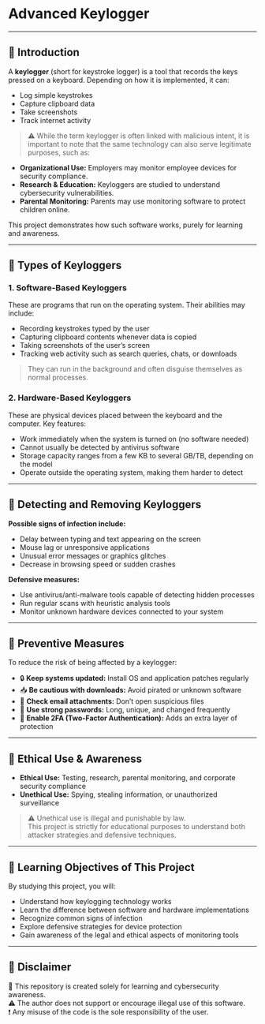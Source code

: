# **Advanced Keylogger**



---

## **🔹 Introduction**

A **keylogger** (short for keystroke logger) is a tool that records the keys pressed on a keyboard. Depending on how it is implemented, it can:

- Log simple keystrokes  
- Capture clipboard data  
- Take screenshots  
- Track internet activity  

> ⚠️ While the term keylogger is often linked with malicious intent, it is important to note that the same technology can also serve legitimate purposes, such as:

- **Organizational Use:** Employers may monitor employee devices for security compliance.
- **Research & Education:** Keyloggers are studied to understand cybersecurity vulnerabilities.
- **Parental Monitoring:** Parents may use monitoring software to protect children online.

This project demonstrates how such software works, purely for learning and awareness.

---

## **🔹 Types of Keyloggers**

### **1. Software-Based Keyloggers**

These are programs that run on the operating system. Their abilities may include:

- Recording keystrokes typed by the user  
- Capturing clipboard contents whenever data is copied  
- Taking screenshots of the user’s screen  
- Tracking web activity such as search queries, chats, or downloads  

> They can run in the background and often disguise themselves as normal processes.

### **2. Hardware-Based Keyloggers**

These are physical devices placed between the keyboard and the computer. Key features:

- Work immediately when the system is turned on (no software needed)  
- Cannot usually be detected by antivirus software  
- Storage capacity ranges from a few KB to several GB/TB, depending on the model  
- Operate outside the operating system, making them harder to detect  

---

## **🔹 Detecting and Removing Keyloggers**

**Possible signs of infection include:**

- Delay between typing and text appearing on the screen  
- Mouse lag or unresponsive applications  
- Unusual error messages or graphics glitches  
- Decrease in browsing speed or sudden crashes  

**Defensive measures:**

- Use antivirus/anti-malware tools capable of detecting hidden processes  
- Run regular scans with heuristic analysis tools  
- Monitor unknown hardware devices connected to your system  

---

## **🔹 Preventive Measures**

To reduce the risk of being affected by a keylogger:

- 🔒 **Keep systems updated:** Install OS and application patches regularly  
- 📥 **Be cautious with downloads:** Avoid pirated or unknown software  
- 📧 **Check email attachments:** Don’t open suspicious files  
- 🔑 **Use strong passwords:** Long, unique, and changed frequently  
- 🔐 **Enable 2FA (Two-Factor Authentication):** Adds an extra layer of protection  

---

## **🔹 Ethical Use & Awareness**

- **Ethical Use:** Testing, research, parental monitoring, and corporate security compliance  
- **Unethical Use:** Spying, stealing information, or unauthorized surveillance  

> ⚠️ Unethical use is illegal and punishable by law.  
> This project is strictly for educational purposes to understand both attacker strategies and defensive techniques.

---

## **🔹 Learning Objectives of This Project**

By studying this project, you will:

- Understand how keylogging technology works  
- Learn the difference between software and hardware implementations  
- Recognize common signs of infection  
- Explore defensive strategies for device protection  
- Gain awareness of the legal and ethical aspects of monitoring tools  

---

## **🔹 Disclaimer**

📌 This repository is created solely for learning and cybersecurity awareness.  
⚠️ The author does not support or encourage illegal use of this software.  
❗ Any misuse of the code is the sole responsibility of the user.
